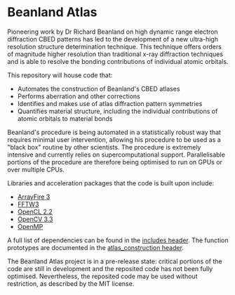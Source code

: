 # Beanland Atlas

Pioneering work by Dr Richard Beanland on high dynamic range electron diffraction CBED patterns has led to the development of a new ultra-high resolution structure determination technique. This technique offers orders of magnitude higher resolution than traditional x-ray diffraction techniques and is able to resolve the bonding contributions of individual atomic orbitals.

This repository will house code that:

* Automates the construction of Beanland's CBED atlases
* Performs aberration and other corrections
* Identifies and makes use of atlas diffraction pattern symmetries
* Quantifies material structure, including the individual contributions of atomic orbitals to material bonds

Beanland's procedure is being automated in a statistically robust way that requires minimal user intervention, allowing his procedure to be used as a "black box" routine by other scientists. The procedure is extremely intensive and currently relies on supercomputational support. Parallelisable portions of the procedure are therefore being optimised to run on GPUs or over multiple CPUs.

Libraries and acceleration packages that the code is built upon include:

* [ArrayFire 3](http://arrayfire.org/docs/index.htm)
* [FFTW3](http://www.fftw.org/)
* [OpenCL 2.2](https://www.khronos.org/opencl/)
* [OpenCV 3.3](https://opencv.org/opencv-3-3.html)
* [OpenMP](https://msdn.microsoft.com/en-us/library/tt15eb9t.aspx)

A full list of dependencies can be found in the [includes header](https://github.com/Jeffrey-Ede/Beanland-Atlas/blob/master/Beanland-Atlas/Beanland-Atlas/includes.h). The function prototypes are documented in the [atlas_construction header](https://github.com/Jeffrey-Ede/Beanland-Atlas/blob/master/Beanland-Atlas/Beanland-Atlas/atlas_construction.h).

The Beanland Atlas project is in a pre-release state: critical portions of the code are still in development and the reposited code has not been fully optimised. Nevertheless, the reposited code may be used without restriction, as described by the MIT license.
